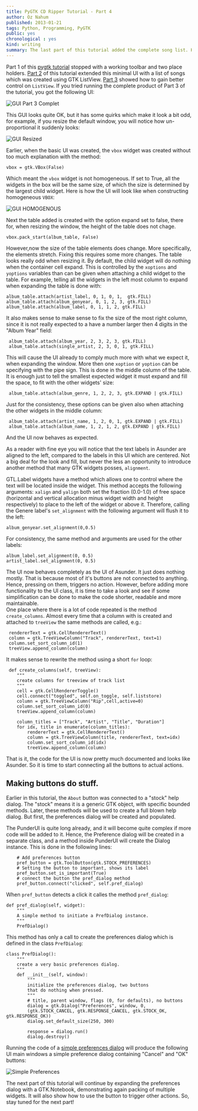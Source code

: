 ```yaml
---
title: PyGTK CD Ripper Tutorial - Part 4
author: Oz Nahum
published: 2013-01-21
tags: Python, Programming, PyGTK
public: yes
chronological : yes
kind: writing 
summary: The last part of this tutorial added the complete song list. However, the UI is still not complete. This part will add the polish to the UI.
---
```


Part 1 of this [pygtk tutorial][tutor1] stopped with a working toolbar and two place 
holders. [Part 2][tutor2] of this tutorial  extended this minimal UI with a list of
songs which was created using GTK ListView. [Part 3][tutor3] showed how to gain better control 
on `ListView`. 
If you tried running the complete product of Part 3 of the tutorial, you got the following UI:

![GUI Part 3 Complet][gui]

This GUI looks quite OK, but it has some quirks which make it look a bit odd, for example, 
if you resize the default window, you will notice how un-proportional it suddenly looks:

![GUI Resized][gui_resized]

Earlier, when the basic UI was created, the `vbox` widget was created without too much explanation
with the method:

    vbox = gtk.VBox(False) 

Which meant the `vbox` widget is not homogeneous. If set to True, all the widgets in the box
will be the same size, of which the size is determined by the largest child widget. Here is how the
UI will look like when constructing homogeneous `VBOX`:

![GUI HOMOGENOUS][homogenous]

Next the table added is created with the option expand set to false, there
for, when resizing the window, the height of the table does not chage.

    vbox.pack_start(album_table, False)

However,now the size of the table elements does change. More specifically, 
the elements stretch. Fixing this requires some more changes. The table looks
really odd when resizing it. By default, the child widget will do nothing
when the container cell expand. This is controlled by the `xoptions` and `yoptions`
variables than can be given when attaching a child widget to the table. 
For example, telling all the widgets in the left most column to expand 
when expanding the table is done with:

    album_table.attach(artist_label, 0, 1, 0, 1,  gtk.FILL)    
    album_table.attach(album_genyear, 0, 1, 2, 3, gtk.FILL)
    album_table.attach(album_label, 0, 1, 1, 2, gtk.FILL)

It also makes sense to make sense to fix the size of the most right column,
since it is not really expected to a have a number larger then 4 digits in 
the "Album Year" field:

     album_table.attach(album_year, 2, 3, 2, 3, gtk.FILL)
     album_table.attach(single_artist, 2, 3, 0, 1, gtk.FILL)

This will cause the UI already to comply much more with what we expect it, 
when expanding the window. More then one `xoption` or `yoption` can be 
specifying with the pipe sign. This is done in the middle column of the
table. It is enough just to tell the smallest expected widget it must 
expand and fill the space, to fit with the other widgets' size:

     album_table.attach(album_genre, 1, 2, 2, 3, gtk.EXPAND | gtk.FILL)

Just for the consistency, these options can be given also when attaching
the other widgets in the middle column:

     album_table.attach(artist_name, 1, 2, 0, 1, gtk.EXPAND | gtk.FILL)
     album_table.attach(album_name, 1, 2, 1, 2, gtk.EXPAND | gtk.FILL)

And the UI now behaves as expected. 

As a reader with fine eye you will notice that the text labels in Asunder are
aligned to the left, compared to the labels in this UI which are centered. 
Not a big deal for the look and fill, but never the less an opportunity to 
introduce another method that many GTK widgets posses, `alignment`.  

GTL.Label widgets have a method which allows one to control where the text will
be located inside the widget. This method accepts the following arguments:
`xalign` and `yalign` both set the fraction (0.0-1.0) of free space (horizontal and vertical
allocation minus widget width and height respectively) to place to the left of the widget or
above it. Therefore, calling the Genere label's `set_alignment` with the following argument
will flush it to the left:

    album_genyear.set_alignment(0,0.5)

For consistency, the same method and arguments are used for the other labels:

    album_label.set_alignment(0, 0.5)
    artist_label.set_alignment(0, 0.5)


The UI now behaves completely as the UI of Asunder. It just does nothing mostly.
That is because most of it's buttons are not connected to anything. Hence, pressing
on them, triggers no action. However, before adding more functionality to the UI
class, it is time to take a look and see if some simplification can be done to
make the code shorter, readable and more maintainable.  
One place where there is a lot of code repeated is the method `create_columns`.
Almost every time that a column with is created and attached to `treeView` the same methods
are called, e.g.:

     rendererText = gtk.CellRendererText()
     column = gtk.TreeViewColumn("Track", rendererText, text=1)
     column.set_sort_column_id(1)
     treeView.append_column(column)
 
 It makes sense to rewrite the method using a short `for` loop:

     def create_columns(self, treeView):
        """
        create columns for treeview of track list
        """
        cell = gtk.CellRendererToggle()
        cell.connect("toggled", self.on_toggle, self.liststore)
        column = gtk.TreeViewColumn("Rip",cell,active=0)
        column.set_sort_column_id(0)
        treeView.append_column(column)
        
        column_titles = ["Track", "Artist", "Title", "Duration"]
        for idx, title in enumerate(column_titles):
            rendererText = gtk.CellRendererText()
            column = gtk.TreeViewColumn(title, rendererText, text=idx)
            column.set_sort_column_id(idx)
            treeView.append_column(column)


That is it, the code for the UI is now pretty much documented and looks
like Asunder. So it is time to start connecting all the buttons to 
actual actions.

## Making buttons do stuff.

Earlier in this tutorial, the  `About`  button was connected to a "stock" 
help dialog. The "stock" means it is a generic GTK object, with specific bounded
methods. Later, these methods will be used to create a full blown help dialog.
But first, the preferences dialog will be created and populated. 

The PunderUI is quite long already, and it will become quite complex if more code
will be added to it. Hence, the Preference dialog will be created in  a separate
class, and a method inside PunderUI will create the Dialog instance. This is done
in the following lines:

        # Add preferences button 
        pref_button = gtk.ToolButton(gtk.STOCK_PREFERENCES)
        # Setting the button to important, shows its label
        pref_button.set_is_important(True)
        # connect the button the pref_dialog method
        pref_button.connect("clicked", self.pref_dialog)

When  `pref_button` detects a click it calles the method `pref_dialog`:

    def pref_dialog(self, widget):
        """
        A simple method to initiate a PrefDialog instance.
        """
        PrefDialog()

This method has only a call to create the preferences dialog which is defined
in the class `PrefDialog`:
    
    class PrefDialog():
        """
        create a very basic preferences dialog.
        """       
        def __init__(self, window):
            """
            initialize the preferences dialog, two buttons
            that do nothing when pressed.
            """
            # title, parent window, flags (0, for defaults), no buttons
            dialog = gtk.Dialog("Preferences", window, 0,
            (gtk.STOCK_CANCEL, gtk.RESPONSE_CANCEL, gtk.STOCK_OK, gtk.RESPONSE_OK))
            dialog.set_default_size(250, 300)
                   
            response = dialog.run()
            dialog.destroy()


Running the code of a [simple preferences dialog][prefs1] will produce the following
UI main windows a simple preference dialog containing "Cancel" and "OK" buttons:

![Simple Preferences][simple_prefs]

The next part of this tutorial will continue by expanding the preferences dialog
with a GTK.Notebook, demonstrating again packing of multiple widgets. It will 
also show how to use the button to trigger other actions. So, stay tuned for the next
part! 


[tutor1]: http://oz123.github.com/writings/2013-01-03-A%20Complete%20PyGTK%20CD%20Ripper%20Tutorial/
[tutor2]: http://oz123.github.com/writings/2013-01-04-PyGTK%20CD%20Ripper%20Tutorial%20Continued/
[tutor3]: http://oz123.github.com/writings/2013-01-09-PyGTK%20CD%20Ripper%20Tutorial%20Part%203/
[gui]: https://lh5.googleusercontent.com/-4Xm1L8XDD58/UO3b0gdtqkI/AAAAAAAACFY/31j4-Cypj10/s506/TreeViewCoordinates.png
[gui_resized]: https://lh6.googleusercontent.com/-7bGz-dycG9w/UPKzmBoHBjI/AAAAAAAACF0/zM-iqZfaw_U/s758/Punder_Resized.png
[homogenous]: https://lh6.googleusercontent.com/-n6zvs7feKLk/UPOsuA4KjzI/AAAAAAAACGQ/MkPNI34n3LA/s506/Punder_Homogenous_Window.png
[prefs1]: https://github.com/oz123/punder/blob/bare_prefs/punder.py
[simple_prefs]: https://lh5.googleusercontent.com/-rQPIe8G3uAg/UP2e6FCnggI/AAAAAAAACG4/KbDZucJjh1s/s506/Bare_Prefs.png
